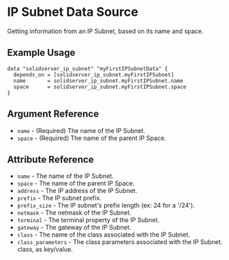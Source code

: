 # IP Subnet Data Source

Getting information from an IP Subnet, based on its name and space.

## Example Usage

```
data "solidserver_ip_subnet" "myFirstIPSubnetData" {
  depends_on = [solidserver_ip_subnet.myFirstIPSubnet]
  name       = solidserver_ip_subnet.myFirstIPSubnet.name
  space      = solidserver_ip_subnet.myFirstIPSubnet.space
}
```

## Argument Reference

* `name` - (Required) The name of the IP Subnet.
* `space` - (Required) The name of the parent IP Space.

## Attribute Reference

* `name` - The name of the IP Subnet.
* `space` - The name of the parent IP Space.
* `address` - The IP address of the IP Subnet.
* `prefix` - The IP subnet prefix.
* `prefix_size` - The IP subnet's prefix length (ex: 24 for a '/24').
* `netmask` - The netmask of the IP Subnet.
* `terminal` - The terminal property of the IP Subnet.
* `gateway` - The gateway of the IP Subnet.
* `class` -  The name of the class associated with the IP Subnet.
* `class_parameters` - The class parameters associated with the IP Subnet. class, as key/value.